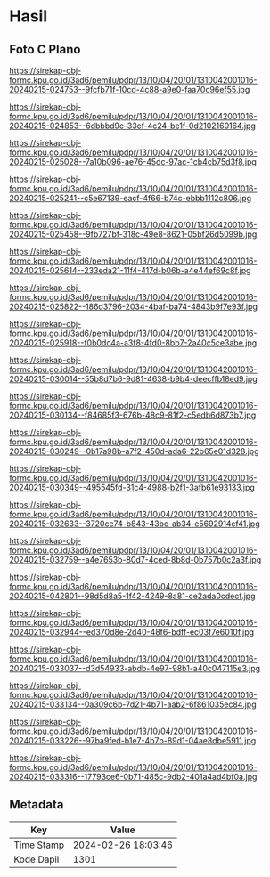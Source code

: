 # Hasil

## Foto C Plano

https://sirekap-obj-formc.kpu.go.id/3ad6/pemilu/pdpr/13/10/04/20/01/1310042001016-20240215-024753--9fcfb71f-10cd-4c88-a9e0-faa70c96ef55.jpg

https://sirekap-obj-formc.kpu.go.id/3ad6/pemilu/pdpr/13/10/04/20/01/1310042001016-20240215-024853--6dbbbd9c-33cf-4c24-be1f-0d2102160164.jpg

https://sirekap-obj-formc.kpu.go.id/3ad6/pemilu/pdpr/13/10/04/20/01/1310042001016-20240215-025028--7a10b096-ae76-45dc-97ac-1cb4cb75d3f8.jpg

https://sirekap-obj-formc.kpu.go.id/3ad6/pemilu/pdpr/13/10/04/20/01/1310042001016-20240215-025241--c5e67139-eacf-4f66-b74c-ebbb1112c806.jpg

https://sirekap-obj-formc.kpu.go.id/3ad6/pemilu/pdpr/13/10/04/20/01/1310042001016-20240215-025458--9fb727bf-318c-49e8-8621-05bf26d5099b.jpg

https://sirekap-obj-formc.kpu.go.id/3ad6/pemilu/pdpr/13/10/04/20/01/1310042001016-20240215-025614--233eda21-11f4-417d-b06b-a4e44ef69c8f.jpg

https://sirekap-obj-formc.kpu.go.id/3ad6/pemilu/pdpr/13/10/04/20/01/1310042001016-20240215-025822--186d3796-2034-4baf-ba74-4843b9f7e93f.jpg

https://sirekap-obj-formc.kpu.go.id/3ad6/pemilu/pdpr/13/10/04/20/01/1310042001016-20240215-025918--f0b0dc4a-a3f8-4fd0-8bb7-2a40c5ce3abe.jpg

https://sirekap-obj-formc.kpu.go.id/3ad6/pemilu/pdpr/13/10/04/20/01/1310042001016-20240215-030014--55b8d7b6-9d81-4638-b9b4-deecffb18ed9.jpg

https://sirekap-obj-formc.kpu.go.id/3ad6/pemilu/pdpr/13/10/04/20/01/1310042001016-20240215-030134--f84685f3-676b-48c9-81f2-c5edb6d873b7.jpg

https://sirekap-obj-formc.kpu.go.id/3ad6/pemilu/pdpr/13/10/04/20/01/1310042001016-20240215-030249--0b17a98b-a7f2-450d-ada6-22b65e01d328.jpg

https://sirekap-obj-formc.kpu.go.id/3ad6/pemilu/pdpr/13/10/04/20/01/1310042001016-20240215-030349--495545fd-31c4-4988-b2f1-3afb61e93133.jpg

https://sirekap-obj-formc.kpu.go.id/3ad6/pemilu/pdpr/13/10/04/20/01/1310042001016-20240215-032633--3720ce74-b843-43bc-ab34-e5692914cf41.jpg

https://sirekap-obj-formc.kpu.go.id/3ad6/pemilu/pdpr/13/10/04/20/01/1310042001016-20240215-032759--a4e7653b-80d7-4ced-8b8d-0b757b0c2a3f.jpg

https://sirekap-obj-formc.kpu.go.id/3ad6/pemilu/pdpr/13/10/04/20/01/1310042001016-20240215-042801--98d5d8a5-1f42-4249-8a81-ce2ada0cdecf.jpg

https://sirekap-obj-formc.kpu.go.id/3ad6/pemilu/pdpr/13/10/04/20/01/1310042001016-20240215-032944--ed370d8e-2d40-48f6-bdff-ec03f7e6010f.jpg

https://sirekap-obj-formc.kpu.go.id/3ad6/pemilu/pdpr/13/10/04/20/01/1310042001016-20240215-033037--d3d54933-abdb-4e97-98b1-a40c047115e3.jpg

https://sirekap-obj-formc.kpu.go.id/3ad6/pemilu/pdpr/13/10/04/20/01/1310042001016-20240215-033134--0a309c6b-7d21-4b71-aab2-6f861035ec84.jpg

https://sirekap-obj-formc.kpu.go.id/3ad6/pemilu/pdpr/13/10/04/20/01/1310042001016-20240215-033226--97ba9fed-b1e7-4b7b-89d1-04ae8dbe5911.jpg

https://sirekap-obj-formc.kpu.go.id/3ad6/pemilu/pdpr/13/10/04/20/01/1310042001016-20240215-033316--17793ce6-0b71-485c-9db2-401a4ad4bf0a.jpg


## Metadata

| Key        | Value               |
| ---------- | ------------------- |
| Time Stamp | 2024-02-26 18:03:46 |
| Kode Dapil | 1301                |




